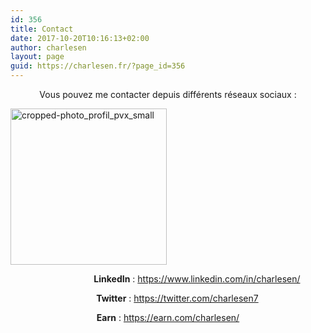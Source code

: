 ```yaml
---
id: 356
title: Contact
date: 2017-10-20T10:16:13+02:00
author: charlesen
layout: page
guid: https://charlesen.fr/?page_id=356
---
```

<p style="text-align: center;">
  Vous pouvez me contacter depuis différents réseaux sociaux :
</p>

<img loading="lazy" class=" size-full wp-image-392 aligncenter" src="https://charlesen.fr/wp-content/uploads/2017/11/cropped-photo_profil_pvx_small.jpg" alt="cropped-photo_profil_pvx_small" width="250" height="250" srcset="https://charlesen.fr/wp-content/uploads/2017/11/cropped-photo_profil_pvx_small.jpg 250w, https://charlesen.fr/wp-content/uploads/2017/11/cropped-photo_profil_pvx_small-150x150.jpg 150w" sizes="(max-width: 250px) 100vw, 250px" /> 

<p style="text-align: center;">
  <strong>                            LinkedIn</strong> : <a href="https://www.linkedin.com/in/charlesen/" target="_blank" rel="noopener">https://www.linkedin.com/in/charlesen/</a>
</p>

<p style="text-align: center;">
  <strong>         Twitter</strong> : <a href="https://twitter.com/charlesen7" target="_blank" rel="noopener">https://twitter.com/charlesen7</a>
</p>

<p style="text-align: center;">
  <strong>Earn</strong> : <a href="https://earn.com/charlesen/" target="_blank" rel="noopener">https://earn.com/charlesen/</a>
</p>